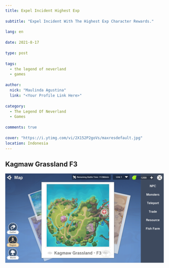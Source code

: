 ```yaml
---
title: Expel Incident Highest Exp

subtitle: "Expel Incident With The Highest Exp Character Rewards."

lang: en

date: 2021-8-17

type: post

tags:
  - the legend of neverland
  - games

author:
  nick: "Maulinda Agustina"
  link: "<Your Profile Link Here>"

category:
  - The Legend Of Neverland
  - Games

comments: true

cover: "https://i.ytimg.com/vi/2X152P2goVs/maxresdefault.jpg"
location: Indonesia
---
```


## Kagmaw Grassland F3
[![603TF.png](../TLON/Expel%20Quest%20Exp%20Char/Kagmaw%20Grassland%20F3.png)](../TLON/Expel%20Quest%20Exp%20Char/Kagmaw%20Grassland%20F3.png)
